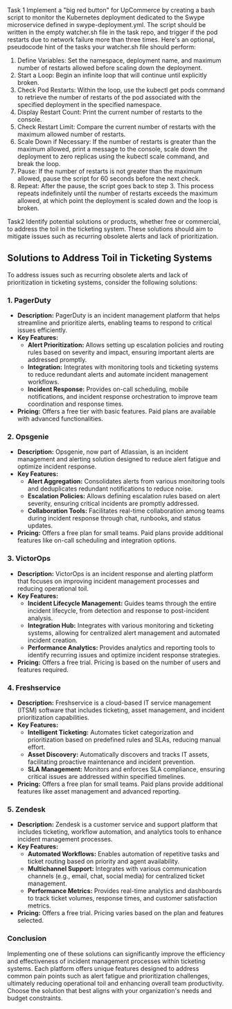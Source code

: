Task 1
Implement a "big red button" for UpCommerce by creating a bash script to monitor the Kubernetes deployment dedicated to the Swype microservice defined in swype-deployment.yml. The script should be written in the empty watcher.sh file in the task repo, and trigger if the pod restarts due to network failure more than three times. Here's an optional, pseudocode hint of the tasks your watcher.sh file should perform:
1. Define Variables: Set the namespace, deployment name, and maximum number of restarts allowed before scaling down the deployment.
2. Start a Loop: Begin an infinite loop that will continue until explicitly broken.
3. Check Pod Restarts: Within the loop, use the kubectl get pods command to retrieve the number of restarts of the pod associated with the specified deployment in the specified namespace.
4. Display Restart Count: Print the current number of restarts to the console.
5. Check Restart Limit: Compare the current number of restarts with the maximum allowed number of restarts.
6. Scale Down if Necessary: If the number of restarts is greater than the maximum allowed, print a message to the console, scale down the deployment to zero replicas using the kubectl scale command, and break the loop.
7. Pause: If the number of restarts is not greater than the maximum allowed, pause the script for 60 seconds before the next check.
8. Repeat: After the pause, the script goes back to step 3. This process repeats indefinitely until the number of restarts exceeds the maximum allowed, at which point the deployment is scaled down and the loop is broken.

Task2
Identify potential solutions or products, whether free or commercial, to address the toil in the ticketing system. These solutions should aim to mitigate issues such as recurring obsolete alerts and lack of prioritization.

## Solutions to Address Toil in Ticketing Systems

To address issues such as recurring obsolete alerts and lack of prioritization in ticketing systems, consider the following solutions:

### 1. **PagerDuty**
   - **Description:** PagerDuty is an incident management platform that helps streamline and prioritize alerts, enabling teams to respond to critical issues efficiently.
   - **Key Features:**
     - **Alert Prioritization:** Allows setting up escalation policies and routing rules based on severity and impact, ensuring important alerts are addressed promptly.
     - **Integration:** Integrates with monitoring tools and ticketing systems to reduce redundant alerts and automate incident management workflows.
     - **Incident Response:** Provides on-call scheduling, mobile notifications, and incident response orchestration to improve team coordination and response times.
   - **Pricing:** Offers a free tier with basic features. Paid plans are available with advanced functionalities.

### 2. **Opsgenie**
   - **Description:** Opsgenie, now part of Atlassian, is an incident management and alerting solution designed to reduce alert fatigue and optimize incident response.
   - **Key Features:**
     - **Alert Aggregation:** Consolidates alerts from various monitoring tools and deduplicates redundant notifications to reduce noise.
     - **Escalation Policies:** Allows defining escalation rules based on alert severity, ensuring critical incidents are promptly addressed.
     - **Collaboration Tools:** Facilitates real-time collaboration among teams during incident response through chat, runbooks, and status updates.
   - **Pricing:** Offers a free plan for small teams. Paid plans provide additional features like on-call scheduling and integration options.

### 3. **VictorOps**
   - **Description:** VictorOps is an incident response and alerting platform that focuses on improving incident management processes and reducing operational toil.
   - **Key Features:**
     - **Incident Lifecycle Management:** Guides teams through the entire incident lifecycle, from detection and response to post-incident analysis.
     - **Integration Hub:** Integrates with various monitoring and ticketing systems, allowing for centralized alert management and automated incident creation.
     - **Performance Analytics:** Provides analytics and reporting tools to identify recurring issues and optimize incident response strategies.
   - **Pricing:** Offers a free trial. Pricing is based on the number of users and features required.

### 4. **Freshservice**
   - **Description:** Freshservice is a cloud-based IT service management (ITSM) software that includes ticketing, asset management, and incident prioritization capabilities.
   - **Key Features:**
     - **Intelligent Ticketing:** Automates ticket categorization and prioritization based on predefined rules and SLAs, reducing manual effort.
     - **Asset Discovery:** Automatically discovers and tracks IT assets, facilitating proactive maintenance and incident prevention.
     - **SLA Management:** Monitors and enforces SLA compliance, ensuring critical issues are addressed within specified timelines.
   - **Pricing:** Offers a free plan for small teams. Paid plans provide additional features like asset management and advanced reporting.

### 5. **Zendesk**
   - **Description:** Zendesk is a customer service and support platform that includes ticketing, workflow automation, and analytics tools to enhance incident management processes.
   - **Key Features:**
     - **Automated Workflows:** Enables automation of repetitive tasks and ticket routing based on priority and agent availability.
     - **Multichannel Support:** Integrates with various communication channels (e.g., email, chat, social media) for centralized ticket management.
     - **Performance Metrics:** Provides real-time analytics and dashboards to track ticket volumes, response times, and customer satisfaction metrics.
   - **Pricing:** Offers a free trial. Pricing varies based on the plan and features selected.

### Conclusion
Implementing one of these solutions can significantly improve the efficiency and effectiveness of incident management processes within ticketing systems. Each platform offers unique features designed to address common pain points such as alert fatigue and prioritization challenges, ultimately reducing operational toil and enhancing overall team productivity. Choose the solution that best aligns with your organization's needs and budget constraints.